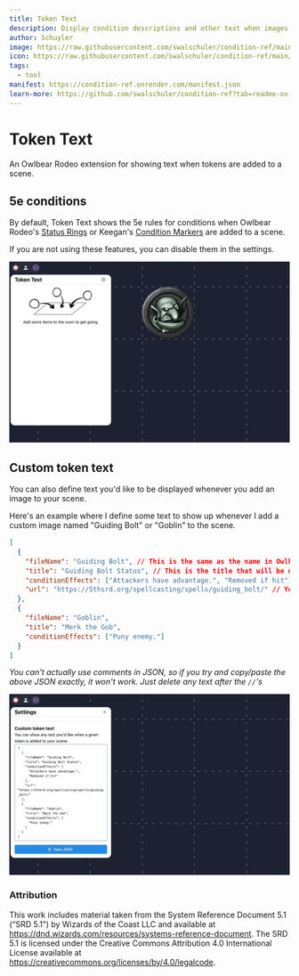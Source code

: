 ```yaml
---
title: Token Text
description: Display condition descriptions and other text when images are added to Owlbear.
author: Schuyler
image: https://raw.githubusercontent.com/swalschuler/condition-ref/main/src/assets/header.png
icon: https://raw.githubusercontent.com/swalschuler/condition-ref/main/public/iconWhite.svg
tags:
  - tool
manifest: https://condition-ref.onrender.com/manifest.json
learn-more: https://github.com/swalschuler/condition-ref?tab=readme-ov-file#readme
---
```


# Token Text

An Owlbear Rodeo extension for showing text when tokens are added to a scene.

## 5e conditions

By default, Token Text shows the 5e rules for conditions when Owlbear Rodeo's [Status Rings](https://docs.owlbear.rodeo/docs/getting-started/) or Keegan's [Condition Markers](https://extensions.owlbear.rodeo/condition-markers) are added to a scene.

If you are not using these features, you can disable them in the settings.

![Demo of the builtin condition features.](https://raw.githubusercontent.com/swalschuler/condition-ref/main/src/assets/builtinDemo.gif)

## Custom token text

You can also define text you'd like to be displayed whenever you add an image to your scene.

Here's an example where I define some text to show up whenever I add a custom image named "Guiding Bolt" or "Goblin" to the scene.

```json
[
  {
    "fileName": "Guiding Bolt", // This is the same as the name in Owlbear Rodeo
    "title": "Guiding Bolt Status", // This is the title that will be displayed by Token Text
    "conditionEffects": ["Attackers have advantage.", "Removed if hit"],
    "url": "https://5thsrd.org/spellcasting/spells/guiding_bolt/" // You don't need to include a URL
  },
  {
    "fileName": "Goblin",
    "title": "Merk the Gob",
    "conditionEffects": ["Puny enemy."]
  }
]
```

_You can't actually use comments in JSON, so if you try and copy/paste the above JSON exactly, it won't work. Just delete any text after the `//`'s_

![Demo of adding some custom token text.](https://raw.githubusercontent.com/swalschuler/condition-ref/main/src/assets/customTokenDemo.gif)

### Attribution

This work includes material taken from the System Reference Document 5.1 (“SRD 5.1”) by Wizards of the Coast LLC and available at https://dnd.wizards.com/resources/systems-reference-document. The SRD 5.1 is licensed under the Creative Commons Attribution 4.0 International License available at https://creativecommons.org/licenses/by/4.0/legalcode.
